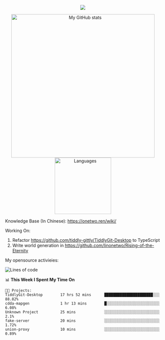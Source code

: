 <a href="https://github.com/linonetwo">
    <p align="center">
        <img src="https://github-profile-trophy.vercel.app/?username=linonetwo&column=7&theme=onedark"/>
    </p>
</a>
<a align="center" href="https://github.com/linonetwo">
  <p align="center">
    <img src="https://github-readme-stats.vercel.app/api?username=linonetwo&show_icons=true&count_private=true" alt="My GitHub stats" width="465"/>
    <img src="https://github-readme-stats.vercel.app/api/top-langs/?username=linonetwo&layout=compact&langs_count=10" alt="Languages" height="183">
  </p>
</a>

Knowledge Base (In Chinese): https://onetwo.ren/wiki/

Working On: 

1. Refactor https://github.com/tiddly-gittly/TiddlyGit-Desktop to TypeScript
1. Write world generation in https://github.com/linonetwo/Rising-of-the-Eternity

My opensource activieies:

<!--START_SECTION:waka-->
![Lines of code](https://img.shields.io/badge/From%20Hello%20World%20I%27ve%20Written-2.5%20million%20lines%20of%20code-blue)

📊 **This Week I Spent My Time On** 

```text
🐱‍💻 Projects: 
TiddlyGit-Desktop        17 hrs 52 mins      ██████████████████████░░░   88.82% 
cdda-mapgen              1 hr 13 mins        █░░░░░░░░░░░░░░░░░░░░░░░░   6.08% 
Unknown Project          25 mins             ░░░░░░░░░░░░░░░░░░░░░░░░░   2.1% 
fake-server              20 mins             ░░░░░░░░░░░░░░░░░░░░░░░░░   1.72% 
union-proxy              10 mins             ░░░░░░░░░░░░░░░░░░░░░░░░░   0.89%

```


<!--END_SECTION:waka-->
